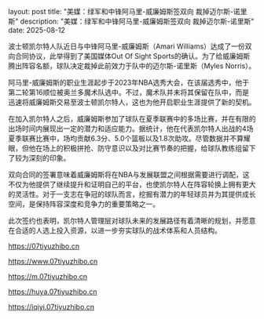 layout: post title: "美媒：绿军和中锋阿马里-威廉姆斯签双向 裁掉迈尔斯-诺里斯" description: "美媒：绿军和中锋阿马里-威廉姆斯签双向 裁掉迈尔斯-诺里斯" date: 2025-08-12

波士顿凯尔特人队近日与中锋阿马里-威廉姆斯（Amari Williams）达成了一份双向合同协议，此举得到了美国媒体Out Of Sight Sports的确认。为了给威廉姆斯腾出阵容名额，球队决定裁掉此前效力于队中的迈尔斯-诺里斯（Myles Norris）。

阿马里-威廉姆斯的职业生涯起步于2023年NBA选秀大会，在该届选秀中，他于第二轮第16顺位被奥兰多魔术队选中。不过，魔术队并未将其保留在队中，而是迅速将威廉姆斯交易至波士顿凯尔特人，这也为他开启职业生涯提供了新的契机。

在加入凯尔特人之后，威廉姆斯参加了球队在夏季联赛中的多场比赛，并在有限的出场时间内展现出一定的潜力和适应能力。据统计，他在代表凯尔特人出战的4场夏季联赛比赛中，场均贡献6.3分、5.0个篮板以及1.8次助攻。尽管数据并不算耀眼，但他在场上的积极拼抢、防守意识以及对比赛节奏的把握，给球队教练组留下了较为深刻的印象。

双向合同的签署意味着威廉姆斯将在NBA与发展联盟之间根据需要进行调配，这不仅为他提供了继续提升和证明自己的平台，也使凯尔特人在阵容轮换上拥有更大的灵活性。对于一支志在争冠的球队而言，挖掘有潜力的年轻球员并为其提供成长空间，是保持阵容深度和竞争力的重要策略之一。

此次签约也表明，凯尔特人管理层对球队未来的发展路径有着清晰的规划，并愿意在合适的人选上投入资源，以进一步夯实球队的战术体系和人员结构。

https://07tiyuzhibo.cn

https://www.07tiyuzhibo.cn

https://m.07tiyuzhibo.cn

https://huya.07tiyuzhibo.cn

https://iqiyi.07tiyuzhibo.cn